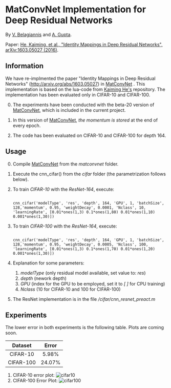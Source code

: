 # MatConvNet Implementation for Deep Residual Networks 

By [V. Belagiannis](http://www.robots.ox.ac.uk/~vb/) and [A. Gupta](http://www.robots.ox.ac.uk/~ankush/).

Paper: [He, Kaiming, et al., "Identity Mappings in Deep Residual Networks", arXiv:1603.05027 (2016)](http://arxiv.org/abs/1603.05027).

## Information

We have re-implmented the paper "Identity Mappings in Deep Residual Networks" (http://arxiv.org/abs/1603.05027) in [MatConvNet](https://github.com/vlfeat/matconvnet) . This implementation is based on the lua-code from  [Kaiming He's](https://github.com/KaimingHe/resnet-1k-layers) repository. The implementation has been evaluated only in CIFAR-10 and CIFAR-100.

0. The experiments have been conducted with the beta-20 version of [MatConvNet](https://github.com/vlfeat/matconvnet), which is included in the current project.

0. In this version of  [MatConvNet](https://github.com/vlfeat/matconvnet), *the momentum is stored* at the end of every epoch.

0. The code has been evaluated on CIFAR-10 and CIFAR-100 for depth 164. 

## Usage

0. Compile [MatConvNet](https://github.com/vlfeat/matconvnet) from the *matconvnet* folder.
0. Execute the cnn_cifar() from the *cifar* folder (the parametrization follows below).
0. To train *CIFAR-10* with the *ResNet-164*, execute:
    ```

    cnn_cifar('modelType', 'res', 'depth', 164, 'GPU', 1, 'batchSize', 128,'momentum', 0.95, 'weightDecay', 0.0001, 'Nclass', 10, 'learningRate', [0.01*ones(1,3) 0.1*ones(1,80) 0.01*ones(1,10) 0.001*ones(1,30)])
    
    ```
0. To train *CIFAR-100* with the *ResNet-164*, execute:
    ```
    
    cnn_cifar('modelType', 'res', 'depth', 164, 'GPU', 1, 'batchSize', 128,'momentum', 0.95, 'weightDecay', 0.0005, 'Nclass', 100, 'learningRate', [0.01*ones(1,3) 0.1*ones(1,70) 0.01*ones(1,20) 0.001*ones(1,30)])
    
    ```

0.  Explanation for some parameters:
	1. *modelType* (only residual model available, set value to: *res*)
	2. *depth* (nework depth)
	3. *GPU* (index for the GPU to be employed, set it to *[ ]* for CPU training) 
	4. *Nclass* (10 for CIFAR-10 and 100 for CIFAR-100)

0. The ResNet implementation is in the file */cifar/cnn_resnet_preact.m*

## Experiments

The lower error in both experiments is the following table. Plots are coming soon.

|  Dataset  |  Error |
|:---------:|:------:|
|  CIFAR-10 |  5.98% |
| CIFAR-100 | 24.07% |

1.  CIFAR-10 error plot:
![cifar10](https://github.com/bazilas/matconvnet-ResNet/blob/master/cifar10.png "CIFAR-10")
2.  CIFAR-100 Error Plot:
![cifar100](https://github.com/bazilas/matconvnet-ResNet/blob/master/cifar100.png "CIFAR-100")
